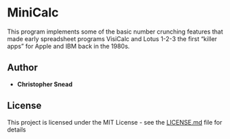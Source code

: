 # MiniCalc

This program implements some of the basic number crunching features that made early spreadsheet programs VisiCalc and Lotus 1-2-3 the first “killer apps” for Apple and IBM back in the 1980s.

## Author

* **Christopher Snead**

## License

This project is licensed under the MIT License - see the [LICENSE.md](LICENSE.md) file for details
